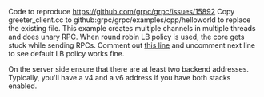 Code to reproduce https://github.com/grpc/grpc/issues/15892
Copy greeter_client.cc to github:grpc/grpc/examples/cpp/helloworld to replace
the existing file. This example creates multiple channels in multiple threads
and does unary RPC. When round robin LB policy is used, the core gets stuck
while sending RPCs. Comment out [this
line](https://github.com/srini100/repro_code/blob/0d649f476e410962a819720f5e028e460db52774/rr_lb_issue/greeter_client.cc#L88) and uncomment next line to see default LB policy works fine.

On the server side ensure that there are at least two backend addresses.
Typically, you'll have a v4 and a v6 address if you have both stacks enabled.
